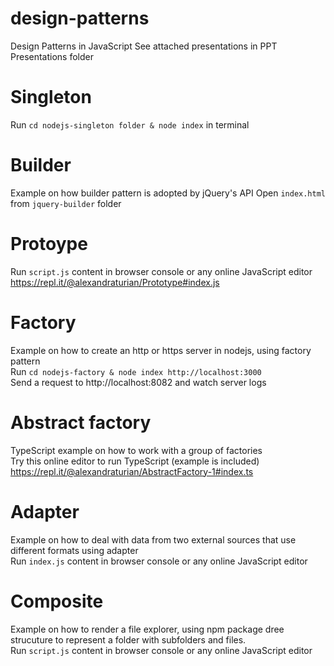 # design-patterns
Design Patterns in JavaScript
See attached presentations in PPT Presentations folder

# Singleton 
Run `cd nodejs-singleton folder & node index` in terminal

# Builder 
Example on how builder pattern is adopted by jQuery's API
Open `index.html` from  `jquery-builder` folder

# Protoype
Run `script.js` content in browser console or any online JavaScript editor
https://repl.it/@alexandraturian/Prototype#index.js

# Factory
Example on how to create an http or https server in nodejs, using factory pattern\
Run `cd nodejs-factory & node index http://localhost:3000`\
Send a request to http://localhost:8082 and watch server logs

# Abstract factory
TypeScript example on how to work with a group of factories\
Try this online editor to run TypeScript (example is included)
https://repl.it/@alexandraturian/AbstractFactory-1#index.ts

# Adapter
Example on how to deal with data from two external sources that use different formats using adapter\
Run `index.js` content in browser console or any online JavaScript editor

# Composite
Example on how to render a file explorer, using npm package dree strucuture to represent a folder with subfolders and files.\
Run `script.js` content in browser console or any online JavaScript editor
